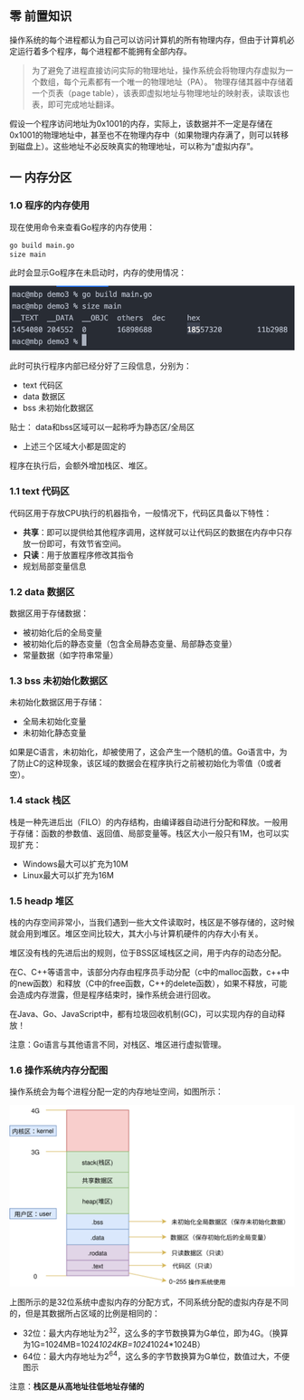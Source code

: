## 零 前置知识

操作系统的每个进程都认为自己可以访问计算机的所有物理内存，但由于计算机必定运行着多个程序，每个进程都不能拥有全部内存。  

> 为了避免了进程直接访问实际的物理地址，操作系统会将物理内存虚拟为一个数组，每个元素都有一个唯一的物理地址（PA）。
> 物理存储其器中存储着一个页表（page table），该表即虚拟地址与物理地址的映射表，读取该也表，即可完成地址翻译。

假设一个程序访问地址为0x1001的内存，实际上，该数据并不一定是存储在0x1001的物理地址中，甚至也不在物理内存中（如果物理内存满了，则可以转移到磁盘上）。这些地址不必反映真实的物理地址，可以称为“虚拟内存”。  

## 一 内存分区

### 1.0 程序的内存使用

现在使用命令来查看Go程序的内存使用：
```
go build main.go
size main
```

此时会显示Go程序在未启动时，内存的使用情况：  

![](../images/go/runtime-01.png)    

此时可执行程序内部已经分好了三段信息，分别为：
- text 代码区
- data 数据区
- bss 未初始化数据区 

贴士：
data和bss区域可以一起称呼为静态区/全局区  
- 上述三个区域大小都是固定的

程序在执行后，会额外增加栈区、堆区。  

### 1.1 text 代码区 

代码区用于存放CPU执行的机器指令，一般情况下，代码区具备以下特性：
- **共享**：即可以提供给其他程序调用，这样就可以让代码区的数据在内存中只存放一份即可，有效节省空间。
- **只读**：用于放置程序修改其指令
- 规划局部变量信息

### 1.2 data 数据区

数据区用于存储数据：
- 被初始化后的全局变量
- 被初始化后的静态变量（包含全局静态变量、局部静态变量）
- 常量数据（如字符串常量）

### 1.3 bss 未初始化数据区

未初始化数据区用于存储：
- 全局未初始化变量
- 未初始化静态变量

如果是C语言，未初始化，却被使用了，这会产生一个随机的值。Go语言中，为了防止C的这种现象，该区域的数据会在程序执行之前被初始化为零值（0或者空）。  

### 1.4 stack 栈区

栈是一种先进后出（FILO）的内存结构，由编译器自动进行分配和释放。一般用于存储：函数的参数值、返回值、局部变量等。栈区大小一般只有1M，也可以实现扩充：
- Windows最大可以扩充为10M
- Linux最大可以扩充为16M

### 1.5 headp 堆区

栈的内存空间非常小，当我们遇到一些大文件读取时，栈区是不够存储的，这时候就会用到堆区。堆区空间比较大，其大小与计算机硬件的内存大小有关。  

堆区没有栈的先进后出的规则，位于BSS区域栈区之间，用于内存的动态分配。  

在C、C++等语言中，该部分内存由程序员手动分配（c中的malloc函数，c++中的new函数）和释放（C中的free函数，C++的delete函数），如果不释放，可能会造成内存泄露，但是程序结束时，操作系统会进行回收。 

在Java、Go、JavaScript中，都有垃圾回收机制(GC)，可以实现内存的自动释放！  


注意：Go语言与其他语言不同，对栈区、堆区进行虚拟管理。

### 1.6 操作系统内存分配图

操作系统会为每个进程分配一定的内存地址空间，如图所示：  

![](../images/go/runtime-02.svg)

上图所示的是32位系统中虚拟内存的分配方式，不同系统分配的虚拟内存是不同的，但是其数据所占区域的比例是相同的：
- 32位：最大内存地址为2<sup>32</sup>，这么多的字节数换算为G单位，即为4G。（换算为1G=1024MB=1024*1024KB=1024*1024*1024B）
- 64位：最大内存地址为2<sup>64</sup>，这么多的字节数换算为G单位，数值过大，不便图示

注意：**栈区是从高地址往低地址存储的**